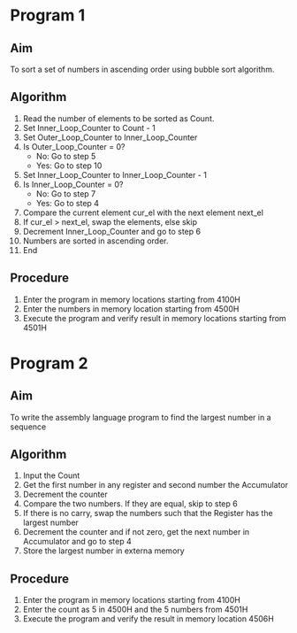 # Program 1

## Aim
To sort a set of numbers in ascending order using bubble sort algorithm.

## Algorithm
1. Read the number of elements to be sorted as Count.
2. Set Inner_Loop_Counter to Count - 1
3. Set Outer_Loop_Counter to Inner_Loop_Counter
4. Is Outer_Loop_Counter = 0?
   - No: Go to step 5
   - Yes: Go to step 10
5. Set Inner_Loop_Counter to Inner_Loop_Counter - 1
6. Is Inner_Loop_Counter = 0?
   - No: Go to step 7
   - Yes: Go to step 4
7. Compare the current element cur_el with the next element next_el
8. If cur_el > next_el, swap the elements, else skip
9. Decrement Inner_Loop_Counter and go to step 6
10. Numbers are sorted in ascending order.
11. End

## Procedure
1. Enter the program in memory locations starting from 4100H
2. Enter the numbers in memory location starting from 4500H
3. Execute the program and verify result in memory locations starting from 4501H

# Program 2
## Aim
To write the assembly language program to find the largest number in a sequence 

## Algorithm
1. Input the Count
2. Get the first number in any register and second number the Accumulator
3. Decrement the counter
4. Compare the two numbers. If they are equal, skip to step 6
5. If there is no carry, swap the numbers such that the Register has the largest number
6. Decrement the counter and if not zero, get the next number in Accumulator and go to step 4
7. Store the largest number in externa memory

## Procedure
1. Enter the program in memory locations starting from 4100H
2. Enter the count as 5 in 4500H and the 5 numbers from 4501H
3. Execute the program and verify the result in memory location 4506H


